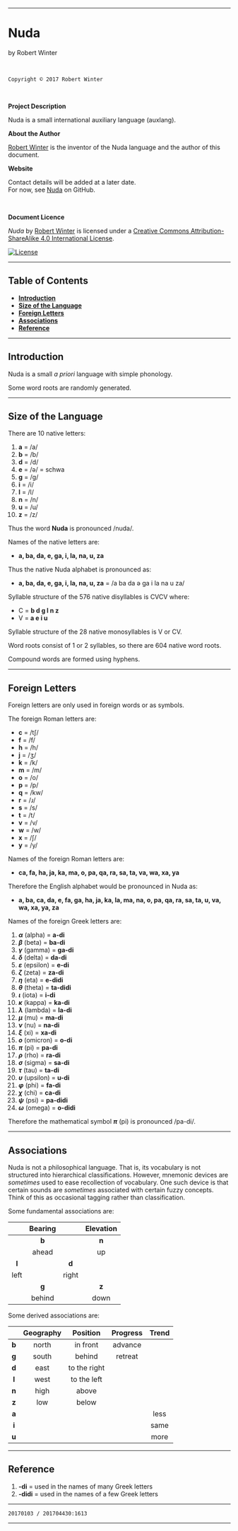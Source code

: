 <meta http-equiv="content-type" content="text/html;charset=utf-8">

---

# Nuda

by Robert Winter

<br/>

`Copyright © 2017 Robert Winter`

<br/>

**Project Description**

Nuda is a small international auxiliary language (auxlang).

**About the Author**

[Robert Winter](https://github.com/Auxlanger/Nuda) is the inventor of the Nuda language and the author of this document.

**Website**

Contact details will be added at a later date.  
For now, see [Nuda](https://github.com/Auxlanger/Nuda) on GitHub.

<br/>

**Document Licence**

*<span xmlns:dct="http://purl.org/dc/terms/" href="http://purl.org/dc/dcmitype/Text" property="dct:title" rel="dct:type">Nuda</span>* by [Robert Winter](https://github.com/Auxlanger/Nuda) is licensed under a <a rel="license" href="http://creativecommons.org/licenses/by-sa/4.0/">Creative Commons Attribution-ShareAlike 4.0 International License</a>.

[![License](https://i.creativecommons.org/l/by-sa/4.0/88x31.png)](http://creativecommons.org/licenses/by-sa/4.0/)

---

## Table of Contents

- [**Introduction**](#introduction)
- [**Size of the Language**](#size-of-the-language)
- [**Foreign Letters**](#foreign-letters)
- [**Associations**](#associations)
- [**Reference**](#reference)

---

## Introduction

Nuda is a small *a priori* language with simple phonology.

Some word roots are randomly generated.
  
---

## Size of the Language

There are 10 native letters:

1. **a** = /a/
1. **b** = /b/
1. **d** = /d/
1. **e** = /ə/ = schwa
1. **g** = /g/
1. **i** = /i/
1. **l** = /l/
1. **n** = /n/
1. **u** = /u/
1. **z** = /z/

Thus the word **Nuda** is pronounced /nuda/.

Names of the native letters are:

- **a, ba, da, e, ga, i, la, na, u, za**

Thus the native Nuda alphabet is pronounced as:

- **a, ba, da, e, ga, i, la, na, u, za** = /a ba da ə ga i la na u za/

Syllable structure of the 576 native disyllables is CVCV where:

- C = **b d g l n z**
- V = **a e i u**

Syllable structure of the 28 native monosyllables is V or CV.

Word roots consist of 1 or 2 syllables, so there are 604 native word roots.

Compound words are formed using hyphens.

---

## Foreign Letters

Foreign letters are only used in foreign words or as symbols.

The foreign Roman letters are:

- **c** = /tʃ/
- **f** = /f/
- **h** = /h/
- **j** = /ʒ/
- **k** = /k/
- **m** = /m/
- **o** = /o/
- **p** = /p/
- **q** = /kw/
- **r** = /ɹ/
- **s** = /s/
- **t** = /t/
- **v** = /v/
- **w** = /w/
- **x** = /ʃ/
- **y** = /y/

Names of the foreign Roman letters are:

- **ca, fa, ha, ja, ka, ma, o, pa, qa, ra, sa, ta, va, wa, xa, ya**

Therefore the English alphabet would be pronounced in Nuda as:

- **a, ba, ca, da, e, fa, ga, ha, ja, ka, la, ma, na, o, pa, qa, ra, sa, ta, u, va, wa, xa, ya, za**

Names of the foreign Greek letters are:

1. ***α*** (alpha) = **a-di**
1. ***β*** (beta) = **ba-di**
1. ***γ*** (gamma) = **ga-di**
1. ***δ*** (delta) = **da-di**
1. ***ε*** (epsilon) = **e-di**
1. ***ζ*** (zeta) = **za-di**
1. ***η*** (eta) = **e-didi**
1. ***θ*** (theta) = **ta-didi**
1. ***ι*** (iota) = **i-di**
1. ***κ*** (kappa) = **ka-di**
1. ***λ*** (lambda) = **la-di**
1. ***μ*** (mu) = **ma-di**
1. ***ν*** (nu) = **na-di**
1. ***ξ*** (xi) = **xa-di**
1. ***ο*** (omicron) = **o-di**
1. ***π*** (pi) = **pa-di**
1. ***ρ*** (rho) = **ra-di**
1. ***σ*** (sigma) = **sa-di**
1. ***τ*** (tau) = **ta-di**
1. ***υ*** (upsilon) = **u-di**
1. ***φ*** (phi) = **fa-di**
1. ***χ*** (chi) = **ca-di**
1. ***ψ*** (psi) = **pa-didi**
1. ***ω*** (omega) = **o-didi**

Therefore the mathematical symbol ***π*** (pi) is pronounced /pa-di/.

---

## Associations

Nuda is not a philosophical language. That is, its vocabulary is not structured into hierarchical classifications. However, mnemonic devices are *sometimes* used to ease recollection of vocabulary. One such device is that certain sounds are *sometimes* associated with certain fuzzy concepts. Think of this as occasional tagging rather than classification.

Some fundamental associations are:

|       | Bearing |       | Elevation |
| :---: | :---:   | :---: | :---:     |
|       | **b**   |       | **n**     |
|       | ahead   |       | up        |
| **l** |         | **d** |           |
| left  |         | right |           |
|       | **g**   |       | **z**     |
|       | behind  |       | down      |

Some derived associations are:

|         | Geography   | Position          | Progress  | Trend     |
| :---:   | :---:       | :---:             | :---:     | :---:     |
| **b**   | north       | in front          | advance   |           |
| **g**   | south       | behind            | retreat   |           |
| **d**   | east        | to the right      |           |           |
| **l**   | west        | to the left       |           |           |
| **n**   | high        | above             |           |           |
| **z**   | low         | below             |           |           |
| **a**   |             |                   |           | less      |
| **i**   |             |                   |           | same      |
| **u**   |             |                   |           | more      |


---

## Reference

1. **-di** = used in the names of many Greek letters
1. **-didi** = used in the names of a few Greek letters

<!--
1. **** = 

-->

---

`20170103 / 201704430:1613`

---
